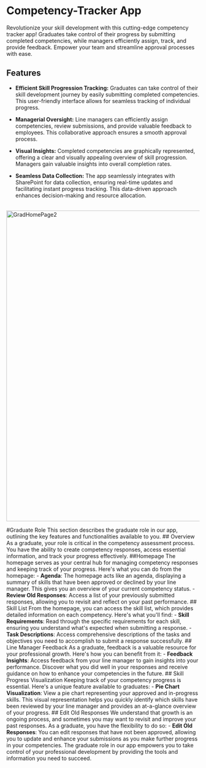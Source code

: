 # Competency-Tracker App
Revolutionize your skill development with this cutting-edge competency tracker app! Graduates take control of their progress by submitting completed competencies, while managers efficiently assign, track, and provide feedback. Empower your team and streamline approval processes with ease.

<h2>Features</h2>   

- **Efficient Skill Progression Tracking:** Graduates can take control of their skill development journey by easily submitting completed competencies. This user-friendly interface allows for seamless tracking of individual progress.

- **Managerial Oversight:** Line managers can efficiently assign competencies, review submissions, and provide valuable feedback to employees. This collaborative approach ensures a smooth approval process.

- **Visual Insights:** Completed competencies are graphically represented, offering a clear and visually appealing overview of skill progression. Managers gain valuable insights into overall completion rates.
  
- **Seamless Data Collection:** The app seamlessly integrates with SharePoint for data collection, ensuring real-time updates and facilitating instant progress tracking. This data-driven approach enhances decision-making and resource allocation.

<br>

<img width="810" alt="GradHomePage2" src="https://github.com/Karnan123/Competency-Tracker/assets/86682252/41c859a2-3740-4567-9dc0-6f20be89b1b5">

#Graduate Role This section describes the graduate role in our app, outlining the key features and functionalities available to you. ## Overview As a graduate, your role is critical in the competency assessment process. You have the ability to create competency responses, access essential information, and track your progress effectively. ##Homepage The homepage serves as your central hub for managing competency responses and keeping track of your progress. Here's what you can do from the homepage: - **Agenda**: The homepage acts like an agenda, displaying a summary of skills that have been approved or declined by your line manager. This gives you an overview of your current competency status. - **Review Old Responses**: Access a list of your previously submitted responses, allowing you to revisit and reflect on your past performance. ## Skill List From the homepage, you can access the skill list, which provides detailed information on each competency. Here's what you'll find: - **Skill Requirements**: Read through the specific requirements for each skill, ensuring you understand what's expected when submitting a response. - **Task Descriptions**: Access comprehensive descriptions of the tasks and objectives you need to accomplish to submit a response successfully. ## Line Manager Feedback As a graduate, feedback is a valuable resource for your professional growth. Here's how you can benefit from it: - **Feedback Insights**: Access feedback from your line manager to gain insights into your performance. Discover what you did well in your responses and receive guidance on how to enhance your competencies in the future. ## Skill Progress Visualization Keeping track of your competency progress is essential. Here's a unique feature available to graduates: - **Pie Chart Visualization**: View a pie chart representing your approved and in-progress skills. This visual representation helps you quickly identify which skills have been reviewed by your line manager and provides an at-a-glance overview of your progress. ## Edit Old Responses We understand that growth is an ongoing process, and sometimes you may want to revisit and improve your past responses. As a graduate, you have the flexibility to do so: - **Edit Old Responses**: You can edit responses that have not been approved, allowing you to update and enhance your submissions as you make further progress in your competencies. The graduate role in our app empowers you to take control of your professional development by providing the tools and information you need to succeed.
